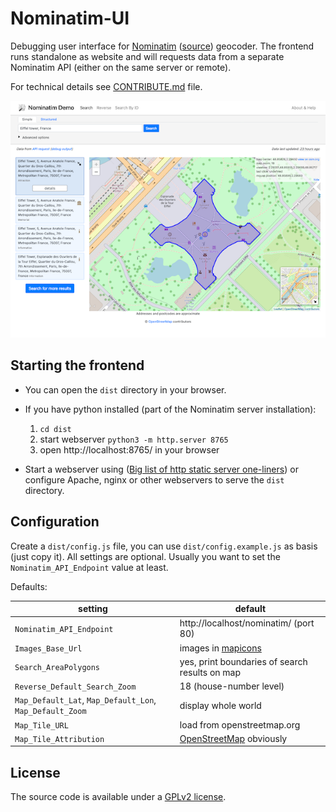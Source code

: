 # Nominatim-UI

Debugging user interface for [Nominatim](https://nominatim.org/)
([source](https://github.com/osm-search/Nominatim/)) geocoder.
The frontend runs standalone as website and will requests data
from a separate Nominatim API (either on the same server or
remote).

For technical details see [CONTRIBUTE.md](CONTRIBUTE.md) file.

![Screenshot](screenshot.png)

## Starting the frontend

* You can open the `dist` directory in your browser.

* If you have python installed (part of the Nominatim server installation):

   1. `cd dist`
   2. start webserver `python3 -m http.server 8765` 
   3. open http://localhost:8765/ in your browser

* Start a webserver using ([Big list of http static server one-liners](https://gist.github.com/willurd/5720255)) or configure Apache, nginx or other webservers to serve the `dist` directory.


## Configuration

Create a `dist/config.js` file, you can use `dist/config.example.js` as basis (just copy it). All settings are optional. Usually you want to set the `Nominatim_API_Endpoint` value at least.

Defaults:

| setting | default |
|---|---|
| `Nominatim_API_Endpoint` | http://localhost/nominatim/ (port 80) |
| `Images_Base_Url` | images in [mapicons](dist/mapicons) |
| `Search_AreaPolygons` | yes, print boundaries of search results on map |
| `Reverse_Default_Search_Zoom` | 18 (house-number level) |
| `Map_Default_Lat`, `Map_Default_Lon`, `Map_Default_Zoom` | display whole world |
| `Map_Tile_URL` | load from openstreetmap.org |
| `Map_Tile_Attribution` | [OpenStreetMap](https://openstreetmap.org/copyright) obviously |


## License

The source code is available under a [GPLv2 license](LICENSE).

